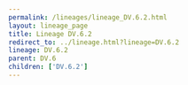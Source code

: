 ```yaml
---
permalink: /lineages/lineage_DV.6.2.html
layout: lineage_page
title: Lineage DV.6.2
redirect_to: ../lineage.html?lineage=DV.6.2
lineage: DV.6.2
parent: DV.6
children: ['DV.6.2']
---
```

